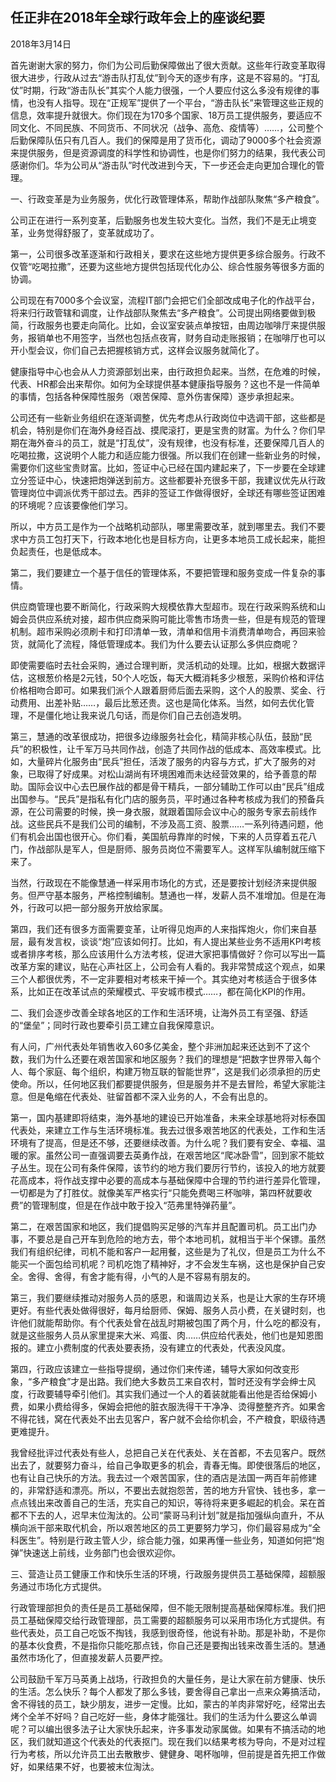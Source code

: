 ## 任正非在2018年全球行政年会上的座谈纪要

2018年3月14日



首先谢谢大家的努力，你们为公司后勤保障做出了很大贡献。这些年行政变革取得很大进步，行政从过去“游击队打乱仗”到今天的逐步有序，这是不容易的。“打乱仗”时期，行政“游击队长”其实个人能力很强，一个人要应付这么多没有规律的事情，也没有人指导。现在“正规军”提供了一个平台，“游击队长”来管理这些正规的信息，效率提升就很大。你们现在为170多个国家、18万员工提供服务，要适应不同文化、不同民族、不同货币、不同状况（战争、高危、疫情等）……，公司整个后勤保障队伍只有几百人。我们的保障是用了货币化，调动了9000多个社会资源来提供服务，但是资源调度的科学性和协调性，也是你们努力的结果，我代表公司感谢你们。华为公司从“游击队”时代改进到今天，下一步还会走向更加合理化的管理。

一、行政变革是为业务服务，优化行政管理体系，帮助作战部队聚焦“多产粮食”。

公司正在进行一系列变革，后勤服务也发生较大变化。当然，我们不是无止境变革，业务觉得舒服了，变革就成功了。

第一，公司很多改革逐渐和行政相关，要求在这些地方提供更多综合服务。行政不仅管“吃喝拉撒”，还要为这些地方提供包括现代化办公、综合性服务等很多方面的协调。

公司现在有7000多个会议室，流程IT部门会把它们全部改成电子化的作战平台，将来归行政管辖和调度，让作战部队聚焦去“多产粮食”。公司提出网络要做到极简，行政服务也要走向简化。比如，会议室安装点单按钮，由周边咖啡厅来提供服务，报销单也不用签字，当然也包括点夜宵，财务自动走账报销；在咖啡厅也可以开小型会议，你们自己去把握核销方式，这样会议服务就简化了。

健康指导中心也会从人力资源部划出来，由行政担负起来。当然，在危难的时候，代表、HR都会出来帮你。如何为全球提供基本健康指导服务？这也不是一件简单的事情，包括各种保障性服务（艰苦保障、意外伤害保障）逐步承担起来。

公司还有一些新业务组织在逐渐调整，优先考虑从行政岗位中选调干部，这些都是机会，特别是你们在海外身经百战、摸爬滚打，更是宝贵的财富。为什么？你们早期在海外奋斗的员工，就是“打乱仗”，没有规律，也没有标准，还要保障几百人的吃喝拉撒，这说明个人能力和适应能力很强。所以我们在创建一些新业务的时候，需要你们这些宝贵财富。比如，签证中心已经在国内建起来了，下一步要在全球建立分签证中心，快速把炮弹送到前方。这些都要补充很多干部，我建议优先从行政管理岗位中调派优秀干部过去。西非的签证工作做得很好，全球还有哪些签证困难的环境呢？应该要像他们学习。

所以，中方员工是作为一个战略机动部队，哪里需要改革，就到哪里去。我们不要求中方员工包打天下，行政本地化也是目标方向，让更多本地员工成长起来，能担负起责任，也是低成本。

第二，我们要建立一个基于信任的管理体系，不要把管理和服务变成一件复杂的事情。

供应商管理也要不断简化，行政采购大规模依靠大型超市。现在行政采购系统和山姆会员供应系统对接，超市供应商采购可能比零售市场贵一些，但是有规范的管理机制。超市采购必须刷卡和打印清单一致，清单和信用卡消费清单吻合，再回来验货，就简化了流程，降低管理成本。我们为什么要去认证那么多供应商呢？

即使需要临时去社会采购，通过合理判断，灵活机动的处理。比如，根据大数据评估，这根葱价格是2元钱，50个人吃饭，每天大概消耗多少根葱，采购价格和评估价格相吻合即可。如果我们派个人跟着厨师后面去采购，这个人的股票、奖金、行动费用、出差补贴……，最后比葱还贵。这也是简化体系。当然，如何去优化管理，不是僵化地让我来说几句话，而是你们自己去创造发明。

第三，慧通的改革很成功，把很多边缘服务社会化，精简非核心队伍，鼓励“民兵”的积极性，让千军万马共同作战，创造了共同作战的低成本、高效率模式。比如，大量碎片化服务由“民兵”担任，活泼了服务的内容与方式，扩大了服务的对象，已取得了好成果。对松山湖尚有环境困难而未达经营效果的，给予善意的帮助。国际会议中心去巴展作战的都是骨干精兵，一部分辅助工作可以由“民兵”组成出国参与。“民兵”是指私有化门店的服务员，平时通过各种考核成为我们的预备兵源，在公司需要的时候，换一身衣服，就跟着国际会议中心的服务专家去前线作战。这些民兵不是我们公司的编制，不涉及高工资、股票……一系列待遇问题，他们有机会出国也很开心。你们看，美国航母靠岸的时候，下来的人员穿着五花八门，作战部队是军人，但是厨师、服务员岗位不需要军人。这样军队编制就压缩下来了。

当然，行政现在不能像慧通一样采用市场化的方式，还是要按计划经济来提供服务。但严守基本服务，严格控制编制。慧通也一样，发薪人员不准增加。但是在海外，行政可以把一部分服务开放给家属。

第四，我们还有很多方面需要变革，让听得见炮声的人来指挥炮火，你们来自基层，最有发言权，谈谈“炮”应该如何打。比如，有人提出某些业务不适用KPI考核或者排序考核，那么应该用什么方法考核，促进大家把事情做好？你可以写出一篇改革方案的建议，贴在心声社区上，公司会有人看的。我非常赞成这个观点，如果三个人都很优秀，不一定非要相对考核来干掉一个。其实绝对考核适合于很多体系，比如正在改革试点的荣耀模式、平安城市模式……，都在简化KPI的作用。

二、我们会逐步改善全球各地区的工作和生活环境，让海外员工有坚强、舒适的“堡垒”；同时行政也要牵引员工建立自我保障意识。

有人问，广州代表处年销售收入60多亿美金，整个非洲加起来还达到不了这个数，我们为什么还要在艰苦国家和地区服务？我们的理想是“把数字世界带入每个人、每个家庭、每个组织，构建万物互联的智能世界”，这是我们必须承担的历史使命。所以，任何地区我们都要提供服务，但是服务并不是去冒险，希望大家能注意。但是龟缩在代表处、驻留首都不深入业务的人，不会有出息的。

第一，国内基建即将结束，海外基地的建设已开始准备，未来全球基地将对标泰国代表处，来建立工作与生活环境标准。我去过很多艰苦地区的代表处，工作和生活环境有了提高，但是还不够，还要继续改善。为什么呢？我们要有安全、幸福、温暖的家。虽然公司一直强调要去英勇作战，在艰苦地区“爬冰卧雪”，回到家不能蚊子丛生。现在公司有条件保障，该节约的地方我们要厉行节约，该投入的地方就要花高成本，将作战支撑中必要的高成本与基础保障中合理的节约进行差异化管理，一切都是为了打胜仗。就像美军严格实行“只能免费喝三杯咖啡，第四杯就要收费”的管理制度，但是在作战中敢于投入“范弗里特弹药量”。

第二，在艰苦国家和地区，我们提倡购买足够的汽车并且配置司机。员工出门办事，不要总是自己开车到危险的地方去，带个本地司机，就相当于半个保镖。虽然我们有组织纪律，司机不能和客户一起用餐，这些是为了礼仪，但是员工为什么不能买一个面包给司机呢？司机吃饱了精神好，才不会发生车祸，这也是保护自己安全。舍得、舍得，有舍才能有得，小气的人是不容易有朋友的。

第三，我们要继续推动对服务人员的感恩，和谐周边关系，也是让大家的生存环境更好。有些代表处做得很好，每月给厨师、保姆、服务人员小费，在关键时刻，也许他们就能帮助你。有个代表处曾在战乱时期被包围了两个月，什么吃的都没有，就是这些服务人员从家里提来大米、鸡蛋、肉……供应给代表处，他们也是知恩图报的。建立小费制度的代表处要表扬，没有建立的代表处，代表没风度。

第四，行政应该建立一些指导提纲，通过你们来传递，辅导大家如何改变形象，“多产粮食”才是出路。我们绝大多数员工来自农村，暂时还没有学会绅士风度，行政要辅导牵引他们。其实我们通过一个人的着装就能看出他是否给保姆小费，如果小费给得多，保姆会把他的脏衣服洗得干干净净、烫得整整齐齐。如果舍不得花钱，窝在代表处不出去见客户，客户就不会给你机会，不产粮食，职级待遇更难提升。

我曾经批评过代表处有些人，总把自己关在代表处、关在首都，不去见客户。既然出去了，就要努力奋斗，给自己争取更多的机会，青春无悔。即使很落后的地区，也有让自己快乐的方法。我去过一个艰苦国家，住的酒店是法国一两百年前修建的，非常舒适和漂亮。所以，不要出去就抱怨苦，苦的地方升官快、钱也多，拿一点点钱出来改善自己的生活，充实自己的知识，等待将来更多崛起的机会。呆在首都不下去的人，迟早末位淘汰的。公司“蒙哥马利计划”就是指加强纵向直升，不从横向派干部来取代机会，所以艰苦地区的员工更要努力学习，你们最容易成为“全科医生”。特别是行政主管人少，综合能力强，如果再懂一些业务，知道如何把“炮弹”快速送上前线，业务部门也会很欢迎你。

三、营造让员工健康工作和快乐生活的环境，行政服务提供员工基础保障，超额服务通过市场化方式提供。

行政管理部担负的责任是员工基础保障，但不能无限制提高基础保障标准。我们把员工基础保障交给行政管理部，员工需要的超额服务可以采用市场化方式提供。有些代表处，员工自己吃饭不掏钱，我感到很奇怪，他说有补助。那是补助，不是你的基本伙食费，不是指你只能吃那点钱，你自己还是要掏出钱来改善生活的。慧通虽然市场化了，但直接发薪人员要严控。

公司鼓励千军万马英勇上战场，行政担负的大量任务，是让大家在前方健康、快乐的生活。怎么快乐？每个人都发了那么多钱，要舍得自己拿出一点来众筹搞活动，舍不得钱的员工，缺少朋友，进步一定慢。比如，蒙古的羊肉非常好吃，经常出去烤个全羊不好吗？自己吃好一些，身体才能强壮。我们的生活为什么要这么单调呢？可以编出很多法子让大家快乐起来，许多事发动家属做。如果有不搞活动的地区，我们就知道这个代表处的代表抠门。现在我们以结果考核为导向，不是对过程行为考核，所以允许员工出去散散步、健健身、喝杯咖啡，但前提是首先把工作做好，如果结果不好，也要被末位淘汰。
